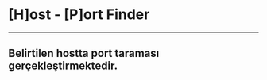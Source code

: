 # [H]ost - [P]ort Finder
--------------------------------------------
## Belirtilen hostta port taraması gerçekleştirmektedir.
